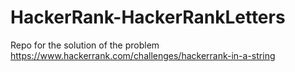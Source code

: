 # HackerRank-HackerRankLetters
Repo for the solution of the problem https://www.hackerrank.com/challenges/hackerrank-in-a-string
